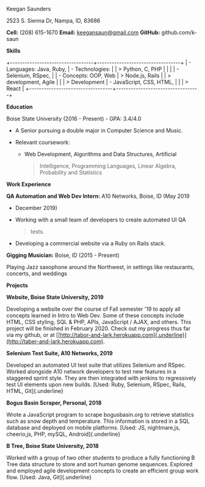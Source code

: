 Keegan Saunders

2523 S. Sienna Dr, Nampa, ID, 83686

**Cell:** (208) 615-1670 **Email:** <keegansaun@gmail.com> **GitHub:**
github.com/k-saun

**Skills**

+----------------------------------+----------------------------------+
| -   Languages: Java, Ruby,       | -   Technologies:                |
|     > Python, C, PHP             |                                  |
|                                  |     -   Selenium, RSpec,         |
| -   Concepts: OOP, Web           |         > Node.js, Rails         |
|     > development, Agile         |                                  |
|     > Development                |     -   JavaScript, CSS, HTML,   |
|                                  |         > React                  |
+----------------------------------+----------------------------------+

**Education**

Boise State University (2016 - Present) - GPA: 3.4/4.0

-   A Senior pursuing a double major in Computer Science and Music.

-   Relevant coursework:

    -   Web Development, Algorithms and Data Structures, Artificial
        > Intelligence, Programming Languages, Linear Algebra,
        > Probability and Statistics

**Work Experience**

**QA Automation and Web Dev Intern:** A10 Networks, Boise, ID (May 2019
- December 2019)

-   Working with a small team of developers to create automated UI QA
    > tests.

-   Developing a commercial website via a Ruby on Rails stack.

**Gigging Musician:** Boise, ID (2015 - Present)

Playing Jazz saxophone around the Northwest, in settings like
restaurants, concerts, and weddings

**Projects**

**Website, Boise State University, 2019**

Developing a website over the course of Fall semester '19 to apply all
concepts learned in Intro to Web Dev. Some of these concepts include
HTML, CSS styling, SQL & PHP, APIs, JavaScript / AJAX, and others. This
project will be finished in February 2020. Check out my progress thus
far via my github, or at
[[http://tabor-and-lark.herokuapp.com]{.underline}](http://taber-and-lark.herokuapp.com).

**Selenium Test Suite, A10 Networks, 2019**

Developed an automated UI test suite that utilizes Selenium and RSpec.
Worked alongside A10 network developers to test new features in a
staggered sprint style. They are then integrated with jenkins to
regressively test UI elements upon new builds. [Used: Ruby, Selenium,
RSpec, Rails, HTML, Git]{.underline}

**Bogus Basin Scraper, Personal, 2018**

Wrote a JavaScript program to scrape bogusbasin.org to retrieve
statistics such as snow depth and temperature. This information is
stored in a SQL database and deployed on mobile platforms. [Used: JS,
nightmare,js, cheerio,js, PHP, mySQL, Android]{.underline}

**B Tree, Boise State University, 2018**

Worked with a group of two other students to produce a fully functioning
B Tree data structure to store and sort human genome sequences. Explored
and employed agile development concepts to create an efficient group
work flow. [Used: Java, Git]{.underline}
